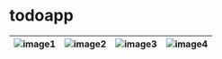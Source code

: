 # todoapp

| ![image1](https://github.com/user-attachments/assets/3fad129e-16b9-41fa-b9c0-4ab06ccc3190) | ![image2](https://github.com/user-attachments/assets/c0707836-3199-4d54-aaa3-7e83db66391c) | ![image3](https://github.com/user-attachments/assets/9ee1d99c-96f2-4c41-9389-c485d14e7f47) | ![image4](https://github.com/user-attachments/assets/5baf9e24-11d8-42e4-a28b-5288cfa483f4) |
|:--:|:--:|:--:|:--:|




